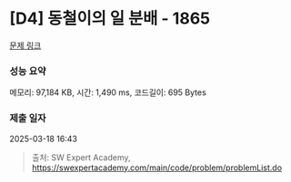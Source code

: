 # [D4] 동철이의 일 분배 - 1865 

[문제 링크](https://swexpertacademy.com/main/code/problem/problemDetail.do?contestProbId=AV5LuHfqDz8DFAXc) 

### 성능 요약

메모리: 97,184 KB, 시간: 1,490 ms, 코드길이: 695 Bytes

### 제출 일자

2025-03-18 16:43



> 출처: SW Expert Academy, https://swexpertacademy.com/main/code/problem/problemList.do